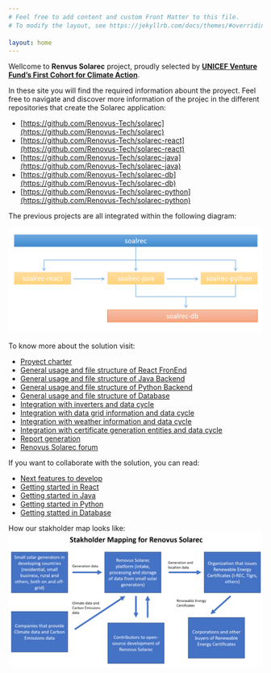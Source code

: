 ```yaml
---
# Feel free to add content and custom Front Matter to this file.
# To modify the layout, see https://jekyllrb.com/docs/themes/#overriding-theme-defaults

layout: home
---
```


Wellcome to **Renvus Solarec** project, proudly selected by **[UNICEF Venture Fund’s First Cohort for Climate Action](https://www.unicef.org/innovation/venturefund/climate-action-cohort)**.

In these site you will find the required information abount the proyect. Feel free to navigate and discover more information of the projec in the different repositories that create the Solarec application:

- [https://github.com/Renovus-Tech/solarec](https://github.com/Renovus-Tech/solarec)
- [https://github.com/Renovus-Tech/solarec-react](https://github.com/Renovus-Tech/solarec-react)
- [https://github.com/Renovus-Tech/solarec-java](https://github.com/Renovus-Tech/solarec-java)
- [https://github.com/Renovus-Tech/solarec-db](https://github.com/Renovus-Tech/solarec-db)
- [https://github.com/Renovus-Tech/solarec-python](https://github.com/Renovus-Tech/solarec-python)

The previous projects are all integrated within the following diagram:

![Projects relations diagram](documentation/imgs/diagram.png)

To know more about the solution visit:

- [Proyect charter](documentation/charter)
- [General usage and file structure of React FronEnd](documentation/react)
- [General usage and file structure of Java Backend](documentation/java)
- [General usage and file structure of Python Backend](documentation/python)
- [General usage and file structure of Database](documentation/database)
- [Integration with inverters and data cycle](documentation/inverters)
- [Integration with data grid information and data cycle](documentation/grid)
- [Integration with weather information and data cycle](documentation/weather)
- [Integration with certificate generation entities and data cycle](documentation/certificate)
- [Report generation](documentation/report)
- [Renovus Solarec forum](https://solarec.foroactivo.com/)

If you want to collaborate with the solution, you can read:

- [Next features to develop](documentation/next)
- [Getting started in React](documentation/starting/react)
- [Getting started in Java](documentation/starting/java)
- [Getting started in Python](documentation/starting/python)
- [Getting statted in Database](documentation/starting/database)

How our stakholder map looks like:
![Stakholder Mapping](documentation/imgs/stakholder.png)